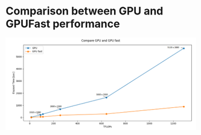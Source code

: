 # Comparison between GPU and GPUFast performance

<p align="center">
<img src="figs/CompareGPUFast.png">
</p>


